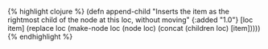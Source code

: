 {% highlight clojure %}
(defn append-child
  "Inserts the item as the rightmost child of the node at this loc,
  without moving"
  {:added "1.0"}
  [loc item]
    (replace loc (make-node loc (node loc) (concat (children loc) [item]))))
{% endhighlight %}
